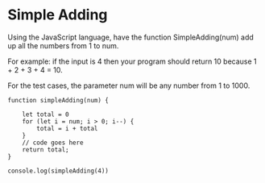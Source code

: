 
# Simple Adding
Using the JavaScript language, have the function SimpleAdding(num) add up all the numbers from 1 to num.

For example: if the input is 4 then your program should return 10 because 1 + 2 + 3 + 4 = 10.

For the test cases, the parameter num will be any number from 1 to 1000.

```
function simpleAdding(num) {

    let total = 0
    for (let i = num; i > 0; i--) {
        total = i + total
    }
    // code goes here
    return total;
}

console.log(simpleAdding(4))
```